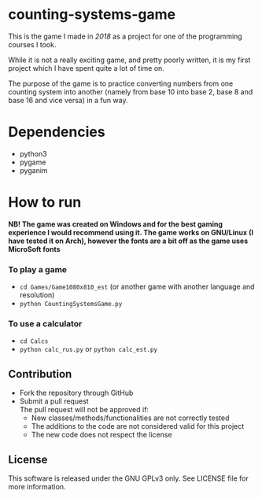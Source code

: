 # counting-systems-game

This is the game I made in *2018* as a project for one of the programming courses I took.

While it is not a really exciting game, and pretty poorly written, it is my first project which I have spent quite a lot of time on.

The purpose of the game is to practice converting numbers from one counting system into another (namely from base 10 into base 2, base 8 and base 16 and vice versa) in a fun way.


# Dependencies

* python3
* pygame
* pyganim


# How to run

**NB! The game was created on Windows and for the best gaming experience I would recommend using it. The game works on GNU/Linux (I have tested it on Arch), however the fonts are a bit off as the game uses MicroSoft fonts**

### To play a game

* `cd Games/Game1080x810_est` (or another game with another language and resolution)
* `python CountingSystemsGame.py`

### To use a calculator

* `cd Calcs`
* `python calc_rus.py` or `python calc_est.py`


## Contribution

- Fork the repository through GitHub
- Submit a pull request <br>
The pull request will not be approved if:
    - New classes/methods/functionalities are not correctly tested
    - The additions to the code are not considered valid for this project
    - The new code does not respect the license

## License
This software is released under the GNU GPLv3 only. See LICENSE file for more information.
